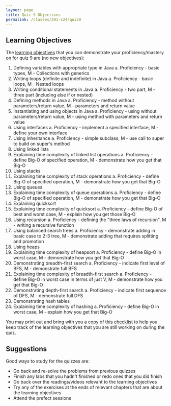 ```yaml
---
layout: page
title: Quiz 9 Objectives
permalink: /classes/201-s24/quiz9
---
```


## Learning Objectives

The  [learning objectives](quizzes-overview) that you can demonstrate your proficiency/mastery on for quiz 9 are (no new objectives):

1. Defining variables with appropriate type in Java
    a. Proficiency - basic types, M - Collections with generics
2. Writing loops (definite and indefinite) in Java
    a. Proficiency - basic loops, M - Nested loops
3. Writing conditional statements in Java
    a. Proficiency - two part, M - three part (including else if or nested)
4. Defining methods in Java
    a. Proficiency - method without parameters/return value, M - parameters and return value
5. Instantiating and using objects in Java
    a. Proficiency - using without parameters/return value, M - using method with parameters and return value
6. Using interfaces
    a. Proficiency - implement a specified interface, M - define your own interface
7. Using inheritance
    a. Proficiency - simple subclass, M - use call to super to build on super's method
8. Using linked lists
9. Explaining time complexity of linked list operations
    a. Proficiency - define Big-O of specified operation, M - demonstrate how you get that Big-O
10. Using stacks
11. Explaining time complexity of stack operations
    a. Proficiency - define Big-O of specified operation, M - demonstrate how you get that Big-O
12. Using queues
13. Explaining time complexity of queue operations
    a. Proficiency - define Big-O of specified operation, M - demonstrate how you get that Big-O
14. Explaining quicksort
15. Explaining time complexity of quicksort
    a. Proficiency - define Big-O of best and worst case, M - explain how you get those Big-O
16. Using recursion
    a. Proficiency - defining the "three laws of recursion", M - writing a recursive function
17. Using balanced search trees
    a. Proficiency - demonstrate adding in basic case to 2-3 tree, M - demonstrate adding that requires splitting and promotion
18. Using heaps
19. Explaining time complexity of heapsort
    a. Proficiency - define Big-O in worst case, M - demonstrate how you get that Big-O
20. Demonstrating breadth-first search
    a. Proficiency - indicate first level of BFS, M - demonstrate full BFS
21. Explaining time complexity of breadth-first search
    a. Proficiency - define Big-O in worst case in terms of just V, M - demonstrate how you get that Big-O
22. Demonstrating depth-first search
    a. Proficiency - indicate first sequence of DFS, M - demonstrate full DFS
23. Demonstrating hash tables
24. Explaining time complexity of hashing
    a. Proficiency - define Big-O in worst case, M - explain how you get that Big-O

You may print out and bring with you a copy of [this checklist](https://docs.google.com/document/d/1iBYzuF_wVHefPmjX5TGET-gnEpiCUSV_A9kYhogr-zM/edit?usp=sharing) to help you keep track of the learning objectives that you are still working on during the quiz.

## Suggestions
Good ways to study for the quizzes are:
* Go back and re-solve the problems from previous quizzes
* Finish any labs that you hadn't finished or redo ones that you did finish
* Go back over the readings/videos relevant to the learning objectives
* Try any of the exercises at the ends of relevant chapters that are about the learning objectives
* Attend the prefect sessions